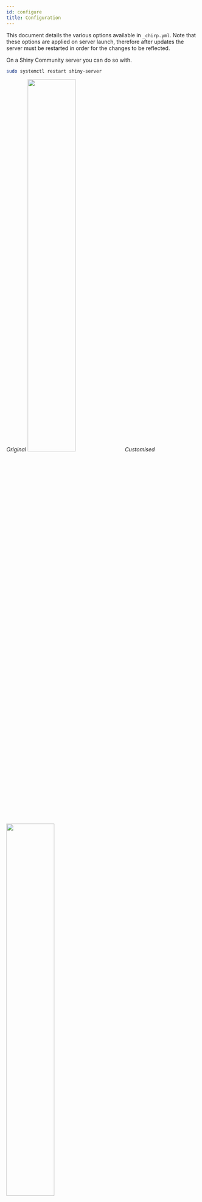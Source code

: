 ```yaml
---
id: configure
title: Configuration
---
```


This document details the various options available in `_chirp.yml`. Note that these options are applied on server launch, therefore after updates the server must be restarted in order for the changes to be reflected.

On a Shiny Community server you can do so with.

```bash
sudo systemctl restart shiny-server
```

_Original_
<img src="/img/chirp_mac_ui.png" width="50%">
_Customised_
<img src="/img/custom_chirp_network.png" width="50%">

## Default

Below is the default config file as created by `chirp::build_nest()`.

```yaml
credentials:                              # twitter app credentials
  consumer_key: null
  consumer_secret: null
  access_token: null
  access_secret: null

style:
  theme: paper                            # from: https://rstudio.github.io/shinythemes
  font: Raleway                           # google font
  font_family: "'Raleway', sans-serif"    # font family
  sliders: 'rgb(255, 255, 255)'           # background color of sliders
  continuous:                             # network color palettes for continuous variable
    - "#BADEFA"
    - "#90CAF8"
    - "#64B4F6"
    - "#41A5F4"
    - "#2096F2"
    - "#1E87E5"
    - "#1976D2"
    - "#1465BF" 
    - "#0C46A0"
  discrete:                               # discrete palette 
    - "#E58606" 
    - "#5D69B1" 
    - "#52BCA3"
    - "#99C945"
    - "#CC61B0"
    - "#24796C" 
    - "#DAA51B"
    - "#2F8AC4"
    - "#764E9F"
    - "#ED645A"
    - "#CC3A8E"
    - "#A5AA99"
  background: 'rgba(0,0,0,0)'             # background of network graph
  vr_background: '#052960'                # VR background color
  edges_color: 'rgba(196, 196, 196, .6)'  # Color of edges

tracking:
  ganalytics: "UA-74544116-1"
```

## Credentials

This holds the credentials for your twitter application so that Chirp can search for tweets. Though in the [quick-start](quick-start.md) section it states that you may not need to specify the `credentials` if you run Chirp locally, chances are, when deploying, this will be necessary. 

You can obtain the necessary keys and tokens by heading to [apps.twitter.com](https://apps.twitter.com) and creating an application. Fill in the form however you see fit, the only thing of importance is to fill in the "Callback URLs" with `http://127.0.0.1:1410`.

## Style

This allows you to customise the look and feel of Chirp.

### Theme

Since Chirp runs on the [Shiny framework](https://rstudio.github.io/shinythemes/) you can specify a theme from [shinythemes](https://rstudio.github.io/shinythemes/). There is a [theme selector](https://shiny.rstudio.com/gallery/shiny-theme-selector.html) to help you find your favorite.

The available themes are:

- `cerulean`
- `cosmo`
- `cyborg`
- `darkly`
- `flatly`
- `journal`
- `lumen`
- `paper` (default)
- `readble`
- `sandstone`
- `simplex`
- `slate`
- `spacelab`
- `superhero`
- `united`
- `yeti`

### Font & Font Family

You can specify any [Google Font](https://fonts.google.com/) font to use in Chirp, which defaults to [Raleway](https://fonts.google.com/specimen/Raleway).

## Colors

You can specify two color palettes, one for continuous variables and one for discrete variables as well as the background color of the traditional and Virtual Reality network (defaults to transparent), and the color of the edges.

Default _continuous_ palette:

<input class="jscolor" value="BADEFA">
<input class="jscolor" value="90CAF8">
<input class="jscolor" value="64B4F6">
<input class="jscolor" value="41A5F4">
<input class="jscolor" value="2096F2">
<input class="jscolor" value="1E87E5">
<input class="jscolor" value="1976D2">
<input class="jscolor" value="1465BF">
<input class="jscolor" value="0C46A0">

Default _discrete_ palette:

<input class="jscolor" value="E58606">
<input class="jscolor" value="5D69B1">
<input class="jscolor" value="52BCA3">
<input class="jscolor" value="99C945">
<input class="jscolor" value="CC61B0">
<input class="jscolor" value="24796C">
<input class="jscolor" value="DAA51B">
<input class="jscolor" value="2F8AC4">
<input class="jscolor" value="764E9F">
<input class="jscolor" value="ED645A">
<input class="jscolor" value="CC3A8E">
<input class="jscolor" value="A5AA99">

There is also a `sliders` options to specify the background color of the various sliders on the network screen. This is generally useful if you changed the theme to a dark one.

### Tracking

You can specify a `ganalytics` to track the usage of Chirp when deployed.
